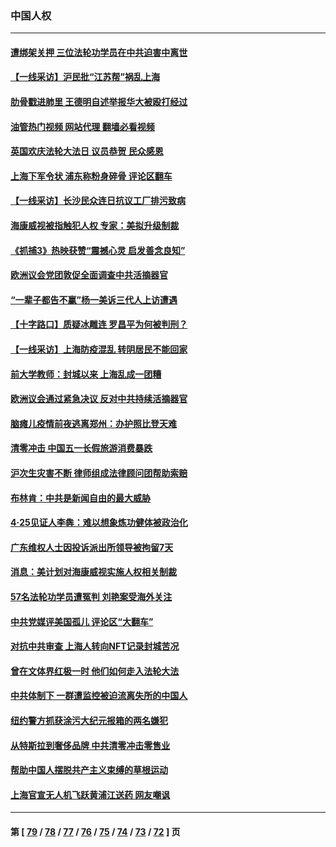 ### 中国人权
---
#### [遭绑架关押 三位法轮功学员在中共迫害中离世](../../pages/ncid278/n13727134.md?05100045) 
#### [【一线采访】沪民批“江苏帮”祸乱上海](../../pages/ncid278/n13731242.md?05100045) 
#### [肋骨戳进肺里 王德明自述举报华大被殴打经过](../../pages/ncid278/n13730815.md?05100045) 
#### [油管热门视频 网站代理 翻墙必看视频](http://209.222.30.114:81/youtube.html?05100045)
#### [英国欢庆法轮大法日 议员恭贺 民众感恩](../../pages/ncid278/n13730266.md?05100045) 
#### [上海下军令状 浦东称粉身碎骨 评论区翻车](../../pages/ncid278/n13729974.md?05100045) 
#### [【一线采访】长沙民众连日抗议工厂排污致病](../../pages/ncid278/n13729392.md?05100045) 
#### [海康威视被指触犯人权 专家：美拟升级制裁](../../pages/ncid278/n13729009.md?05100045) 
#### [《抓捕3》热映获赞“震撼心灵 启发善念良知”](../../pages/ncid278/n13729129.md?05100045) 
#### [欧洲议会党团敦促全面调查中共活摘器官](../../pages/ncid278/n13729021.md?05100045) 
#### [“一辈子都告不赢”杨一美诉三代人上访遭遇](../../pages/ncid278/n13728969.md?05100045) 
#### [【十字路口】质疑冰雕连 罗昌平为何被判刑？](../../pages/ncid278/n13728739.md?05100045) 
#### [【一线采访】上海防疫混乱 转阴居民不能回家](../../pages/ncid278/n13728726.md?05100045) 
#### [前大学教师：封城以来 上海乱成一团糟](../../pages/ncid278/n13728515.md?05100045) 
#### [欧洲议会通过紧急决议 反对中共持续活摘器官](../../pages/ncid278/n13728211.md?05100045) 
#### [脑瘫儿疫情前夜逃离郑州：办护照比登天难](../../pages/ncid278/n13728232.md?05100045) 
#### [清零冲击 中国五一长假旅游消费暴跌](../../pages/ncid278/n13727808.md?05100045) 
#### [沪次生灾害不断 律师组成法律顾问团帮助索赔](../../pages/ncid278/n13727729.md?05100045) 
#### [布林肯：中共是新闻自由的最大威胁](../../pages/ncid278/n13727223.md?05100045) 
#### [4‧25见证人李犇：难以想象炼功健体被政治化](../../pages/ncid278/n13726951.md?05100045) 
#### [广东维权人士因投诉派出所领导被拘留7天](../../pages/ncid278/n13727127.md?05100045) 
#### [消息：美计划对海康威视实施人权相关制裁](../../pages/ncid278/n13727090.md?05100045) 
#### [57名法轮功学员遭冤判 刘艳案受海外关注](../../pages/ncid278/n13726210.md?05100045) 
#### [中共党媒评美国孤儿 评论区“大翻车”](../../pages/ncid278/n13726953.md?05100045) 
#### [对抗中共审查 上海人转向NFT记录封城苦况](../../pages/ncid278/n13726776.md?05100045) 
#### [曾在文体界红极一时 他们如何走入法轮大法](../../pages/ncid278/n13725670.md?05100045) 
#### [中共体制下 一群遭监控被迫流离失所的中国人](../../pages/ncid278/n13725531.md?05100045) 
#### [纽约警方抓获涂污大纪元报箱的两名嫌犯](../../pages/ncid278/n13725794.md?05100045) 
#### [从特斯拉到奢侈品牌 中共清零冲击零售业](../../pages/ncid278/n13725698.md?05100045) 
#### [帮助中国人摆脱共产主义束缚的草根运动](../../pages/ncid278/n13725532.md?05100045) 
#### [上海官宣无人机飞跃黄浦江送药 网友嘲讽](../../pages/ncid278/n13725468.md?05100045) 

---
#### 第 [ [79](./79.md?05100045) / [78](./78.md?05100045) / [77](./77.md?05100045) / [76](./76.md?05100045) / [75](./75.md?05100045) / [74](./74.md?05100045) / [73](./73.md?05100045) / [72](./72.md?05100045) ] 页

